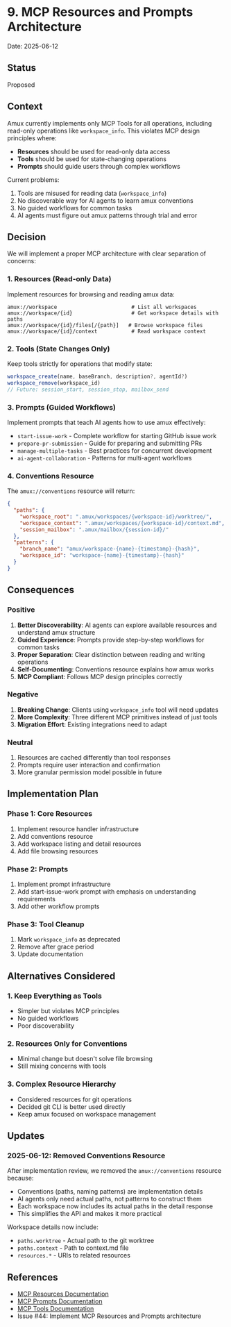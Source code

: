 # 9. MCP Resources and Prompts Architecture

Date: 2025-06-12

## Status

Proposed

## Context

Amux currently implements only MCP Tools for all operations, including read-only operations like `workspace_info`.
This violates MCP design principles where:

- **Resources** should be used for read-only data access
- **Tools** should be used for state-changing operations
- **Prompts** should guide users through complex workflows

Current problems:

1. Tools are misused for reading data (`workspace_info`)
2. No discoverable way for AI agents to learn amux conventions
3. No guided workflows for common tasks
4. AI agents must figure out amux patterns through trial and error

## Decision

We will implement a proper MCP architecture with clear separation of concerns:

### 1. Resources (Read-only Data)

Implement resources for browsing and reading amux data:

```text
amux://workspace                        # List all workspaces
amux://workspace/{id}                   # Get workspace details with paths
amux://workspace/{id}/files[/{path}]   # Browse workspace files
amux://workspace/{id}/context           # Read workspace context
```

### 2. Tools (State Changes Only)

Keep tools strictly for operations that modify state:

```typescript
workspace_create(name, baseBranch, description?, agentId?)
workspace_remove(workspace_id)
// Future: session_start, session_stop, mailbox_send
```

### 3. Prompts (Guided Workflows)

Implement prompts that teach AI agents how to use amux effectively:

- `start-issue-work` - Complete workflow for starting GitHub issue work
- `prepare-pr-submission` - Guide for preparing and submitting PRs
- `manage-multiple-tasks` - Best practices for concurrent development
- `ai-agent-collaboration` - Patterns for multi-agent workflows

### 4. Conventions Resource

The `amux://conventions` resource will return:

```json
{
  "paths": {
    "workspace_root": ".amux/workspaces/{workspace-id}/worktree/",
    "workspace_context": ".amux/workspaces/{workspace-id}/context.md",
    "session_mailbox": ".amux/mailbox/{session-id}/"
  },
  "patterns": {
    "branch_name": "amux/workspace-{name}-{timestamp}-{hash}",
    "workspace_id": "workspace-{name}-{timestamp}-{hash}"
  }
}
```

## Consequences

### Positive

1. **Better Discoverability**: AI agents can explore available resources and understand amux structure
2. **Guided Experience**: Prompts provide step-by-step workflows for common tasks
3. **Proper Separation**: Clear distinction between reading and writing operations
4. **Self-Documenting**: Conventions resource explains how amux works
5. **MCP Compliant**: Follows MCP design principles correctly

### Negative

1. **Breaking Change**: Clients using `workspace_info` tool will need updates
2. **More Complexity**: Three different MCP primitives instead of just tools
3. **Migration Effort**: Existing integrations need to adapt

### Neutral

1. Resources are cached differently than tool responses
2. Prompts require user interaction and confirmation
3. More granular permission model possible in future

## Implementation Plan

### Phase 1: Core Resources

1. Implement resource handler infrastructure
2. Add conventions resource
3. Add workspace listing and detail resources
4. Add file browsing resources

### Phase 2: Prompts

1. Implement prompt infrastructure
2. Add start-issue-work prompt with emphasis on understanding requirements
3. Add other workflow prompts

### Phase 3: Tool Cleanup

1. Mark `workspace_info` as deprecated
2. Remove after grace period
3. Update documentation

## Alternatives Considered

### 1. Keep Everything as Tools

- Simpler but violates MCP principles
- No guided workflows
- Poor discoverability

### 2. Resources Only for Conventions

- Minimal change but doesn't solve file browsing
- Still mixing concerns with tools

### 3. Complex Resource Hierarchy

- Considered resources for git operations
- Decided git CLI is better used directly
- Keep amux focused on workspace management

## Updates

### 2025-06-12: Removed Conventions Resource

After implementation review, we removed the `amux://conventions` resource because:
- Conventions (paths, naming patterns) are implementation details
- AI agents only need actual paths, not patterns to construct them
- Each workspace now includes its actual paths in the detail response
- This simplifies the API and makes it more practical

Workspace details now include:
- `paths.worktree` - Actual path to the git worktree
- `paths.context` - Path to context.md file
- `resources.*` - URIs to related resources

## References

- [MCP Resources Documentation](https://modelcontextprotocol.io/docs/concepts/resources)
- [MCP Prompts Documentation](https://modelcontextprotocol.io/docs/concepts/prompts)
- [MCP Tools Documentation](https://modelcontextprotocol.io/docs/concepts/tools)
- Issue #44: Implement MCP Resources and Prompts architecture
